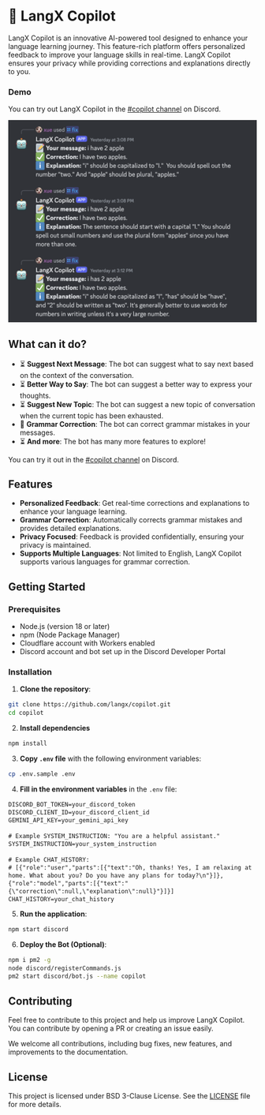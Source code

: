 # :robot: LangX Copilot

LangX Copilot is an innovative AI-powered tool designed to enhance your language learning journey. This feature-rich platform offers personalized feedback to improve your language skills in real-time. LangX Copilot ensures your privacy while providing corrections and explanations directly to you.

### Demo

You can try out LangX Copilot in the [#copilot channel](https://discord.langx.io) on Discord.

![Example](./assets/example.png)

## What can it do?

- :hourglass_flowing_sand: **Suggest Next Message**: The bot can suggest what to say next based on the context of the conversation.
- :hourglass_flowing_sand: **Better Way to Say**: The bot can suggest a better way to express your thoughts.
- :hourglass_flowing_sand: **Suggest New Topic**: The bot can suggest a new topic of conversation when the current topic has been exhausted.
- :construction: **Grammar Correction**: The bot can correct grammar mistakes in your messages.
- :hourglass_flowing_sand: **And more**: The bot has many more features to explore!

You can try it out in the [#copilot channel](https://discord.langx.io) on Discord.

## Features

- **Personalized Feedback**: Get real-time corrections and explanations to enhance your language learning.
- **Grammar Correction**: Automatically corrects grammar mistakes and provides detailed explanations.
- **Privacy Focused**: Feedback is provided confidentially, ensuring your privacy is maintained.
- **Supports Multiple Languages**: Not limited to English, LangX Copilot supports various languages for grammar correction.

## Getting Started

### Prerequisites

- Node.js (version 18 or later)
- npm (Node Package Manager)
- Cloudflare account with Workers enabled
- Discord account and bot set up in the Discord Developer Portal

### Installation

1. **Clone the repository**:

```sh
git clone https://github.com/langx/copilot.git
cd copilot
```

2. **Install dependencies**

```sh
npm install
```

3. **Copy `.env` file** with the following environment variables:

```sh
cp .env.sample .env
```

4. **Fill in the environment variables** in the `.env` file:

```
DISCORD_BOT_TOKEN=your_discord_token
DISCORD_CLIENT_ID=your_discord_client_id
GEMINI_API_KEY=your_gemini_api_key

# Example SYSTEM_INSTRUCTION: "You are a helpful assistant."
SYSTEM_INSTRUCTION=your_system_instruction

# Example CHAT_HISTORY:
# [{"role":"user","parts":[{"text":"Oh, thanks! Yes, I am relaxing at home. What about you? Do you have any plans for today?\n"}]},{"role":"model","parts":[{"text":"{\"correction\":null,\"explanation\":null}"}]}]
CHAT_HISTORY=your_chat_history
```

5. **Run the application**:

```sh
npm start discord
```

6. **Deploy the Bot (Optional)**:

```sh
npm i pm2 -g
node discord/registerCommands.js
pm2 start discord/bot.js --name copilot
```

## Contributing

Feel free to contribute to this project and help us improve LangX Copilot. You can contribute by opening a PR or creating an issue easily.

We welcome all contributions, including bug fixes, new features, and improvements to the documentation.

## License

This project is licensed under BSD 3-Clause License. See the [LICENSE](LICENSE) file for more details.

```

```
